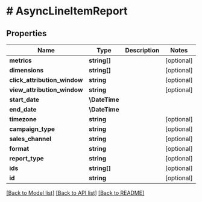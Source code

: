 # # AsyncLineItemReport

## Properties

Name | Type | Description | Notes
------------ | ------------- | ------------- | -------------
**metrics** | **string[]** |  | [optional]
**dimensions** | **string[]** |  | [optional]
**click_attribution_window** | **string** |  | [optional]
**view_attribution_window** | **string** |  | [optional]
**start_date** | **\DateTime** |  |
**end_date** | **\DateTime** |  |
**timezone** | **string** |  | [optional]
**campaign_type** | **string** |  | [optional]
**sales_channel** | **string** |  | [optional]
**format** | **string** |  | [optional]
**report_type** | **string** |  | [optional]
**ids** | **string[]** |  | [optional]
**id** | **string** |  | [optional]

[[Back to Model list]](../../README.md#models) [[Back to API list]](../../README.md#endpoints) [[Back to README]](../../README.md)
